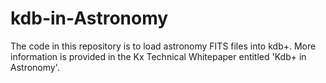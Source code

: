 # kdb-in-Astronomy
The code in this repository is to load astronomy FITS files into kdb+.
More information is provided in the Kx Technical Whitepaper entitled 'Kdb+ in Astronomy'.
